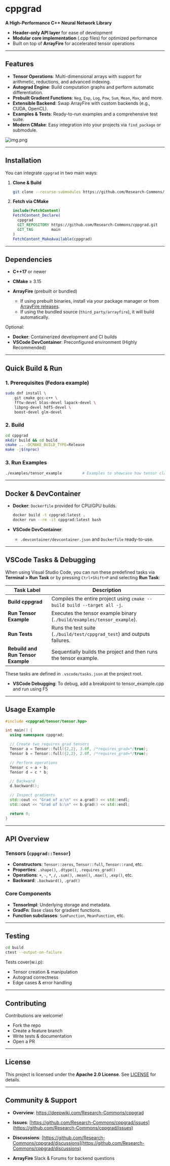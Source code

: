 # **cppgrad**

**A High-Performance C++ Neural Network Library**

- **Header-only API layer** for ease of development
- **Modular core implementation** (.cpp files) for optimized performance
- Built on top of **ArrayFire** for accelerated tensor operations

---

## Features

* **Tensor Operations**: Multi-dimensional arrays with support for arithmetic, reductions, and advanced indexing.
* **Autograd Engine**: Build computation graphs and perform automatic differentiation.
* **Prebuilt Gradient Functions**: `Neg`, `Exp`, `Log`, `Pow`, `Sum`, `Mean`, `Max`, and more.
* **Extensible Backend**: Swap ArrayFire with custom backends (e.g., CUDA, OpenCL).
* **Examples & Tests**: Ready-to-run examples and a comprehensive test suite.
* **Modern CMake**: Easy integration into your projects via `find_package` or submodule.

![img.png](images/tensor_structure_overview.png)

---

## Installation

You can integrate `cppgrad` in two main ways:

1. **Clone & Build**

   ```bash
   git clone --recurse-submodules https://github.com/Research-Commons/cppgrad.git
   ```
2. **Fetch via CMake**

   ```cmake
   include(FetchContent)
   FetchContent_Declare(
     cppgrad
     GIT_REPOSITORY https://github.com/Research-Commons/cppgrad.git
     GIT_TAG        main
   )
   FetchContent_MakeAvailable(cppgrad)
   ```

---

## Dependencies

* **C++17** or newer
* **CMake** ≥ 3.15
* **ArrayFire** (prebuilt or bundled)

    * If using prebuilt binaries, install via your package manager or from [ArrayFire releases](https://arrayfire.com/download).
    * If using the bundled source (`third_party/arrayfire`), it will build automatically.

Optional:

* **Docker**: Containerized development and CI builds
* **VSCode DevContainer**: Preconfigured environment (Highly Recommended)

---

## Quick Build & Run

### 1. Prerequisites (Fedora example)

```bash
sudo dnf install \
    git cmake gcc-c++ \
    fftw-devel blas-devel lapack-devel \
    libpng-devel hdf5-devel \
    boost-devel glm-devel
```

### 2. Build

```bash
cd cppgrad
mkdir build && cd build
cmake .. -DCMAKE_BUILD_TYPE=Release
make -j$(nproc)
```

### 3. Run Examples

```bash
./examples/tensor_example         # Examples to showcase how tensor class and diff engine works
```

---

## Docker & DevContainer

* **Docker**: `Dockerfile` provided for CPU/GPU builds.

  ```bash
  docker build -t cppgrad:latest .
  docker run --rm -it cppgrad:latest bash
  ```

* **VSCode DevContainer**:

    * `.devcontainer/devcontainer.json` and `Dockerfile` ready-to-use.

---

## VSCode Tasks & Debugging

When using Visual Studio Code, you can run these predefined tasks via **Terminal > Run Task** or by pressing `Ctrl+Shift+P` and selecting **Run Task**:

| **Task Label**                     | **Description**                                                                 |
|-----------------------------------|---------------------------------------------------------------------------------|
| **Build cppgrad**                 | Compiles the entire project using `cmake --build build --target all -j`.       |
| **Run Tensor Example**            | Executes the tensor example binary (`./build/examples/tensor_example`).        |
| **Run Tests**                     | Runs the test suite (`./build/test/cppgrad_test`) and outputs failures.        |
| **Rebuild and Run Tensor Example**| Sequentially builds the project and then runs the tensor example.              |

These tasks are defined in `.vscode/tasks.json` at the project root.

* **VSCode Debugging**: To debug, add a breakpoint to tensor_example.cpp and run using F5

---
## Usage Example

```cpp
#include <cppgrad/tensor/tensor.hpp>

int main() {
  using namespace cppgrad;

  // Create two requires_grad tensors
  Tensor a = Tensor::full({2,2}, 3.0f, /*requires_grad=*/true);
  Tensor b = Tensor::full({2,2}, 2.0f, /*requires_grad=*/true);

  // Perform operations
  Tensor c = a + b;
  Tensor d = c * b;

  // Backward
  d.backward();

  // Inspect gradients
  std::cout << "Grad of a:\n" << a.grad() << std::endl;
  std::cout << "Grad of b:\n" << b.grad() << std::endl;

  return 0;
}
```

---

## API Overview

### Tensors (`cppgrad::Tensor`)

* **Constructors**: `Tensor::zeros`, `Tensor::full`, `Tensor::rand`, etc.
* **Properties**: `.shape()`, `.dtype()`, `.requires_grad()`
* **Operations**: `+`, `-`, `*`, `/`, `.sum()`, `.mean()`, `.max()`, `.exp()`, etc.
* **Backward**: `.backward()`, `.grad()`

### Core Components

* **TensorImpl**: Underlying storage and metadata.
* **GradFn**: Base class for gradient functions.
* **Function subclasses**: `SumFunction`, `MeanFunction`, etc.

---

## Testing

```bash
cd build
ctest --output-on-failure
```

Tests cover(w.i.p):

* Tensor creation & manipulation
* Autograd correctness
* Edge cases & error handling

---

## Contributing

Contributions are welcome!

* Fork the repo
* Create a feature branch
* Write tests & documentation
* Open a PR

---

## License

This project is licensed under the **Apache 2.0 License**. See [LICENSE](./LICENSE) for details.

---

## Community & Support

* **Overview**: https://deepwiki.com/Research-Commons/cppgrad

* **Issues**: [https://github.com/Research-Commons/cppgrad/issues](https://github.com/Research-Commons/cppgrad/issues)
* **Discussions**: [https://github.com/Research-Commons/cppgrad/discussions](https://github.com/Research-Commons/cppgrad/discussions)
* **ArrayFire** Slack & Forums for backend questions
